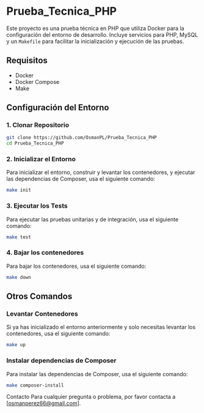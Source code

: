 # Prueba_Tecnica_PHP

Este proyecto es una prueba técnica en PHP que utiliza Docker para la configuración del entorno de desarrollo. Incluye servicios para PHP, MySQL y un `Makefile` para facilitar la inicialización y ejecución de las pruebas.

## Requisitos

- Docker
- Docker Compose
- Make

## Configuración del Entorno
### 1. Clonar Repositorio
```sh
git clone https://github.com/OsmanPL/Prueba_Tecnica_PHP
cd Prueba_Tecnica_PHP
```

### 2. Inicializar el Entorno 
Para inicializar el entorno, construir y levantar los contenedores, y ejecutar las dependencias de Composer, usa el siguiente comando:
```sh
make init
```

### 3. Ejecutar los Tests
Para ejecutar las pruebas unitarias y de integración, usa el siguiente comando:
```sh
make test
```

### 4. Bajar los contenedores
Para bajar los contenedores, usa el siguiente comando:
```sh
make down
```

## Otros Comandos
### Levantar Contenedores
Si ya has inicializado el entorno anteriormente y solo necesitas levantar los contenedores, usa el siguiente comando:
```sh
make up
```

### Instalar dependencias de Composer
Para instalar las dependencias de Composer, usa el siguiente comando:
```sh
make composer-install
```

Contacto
Para cualquier pregunta o problema, por favor contacta a [osmanperez66@gmail.com].